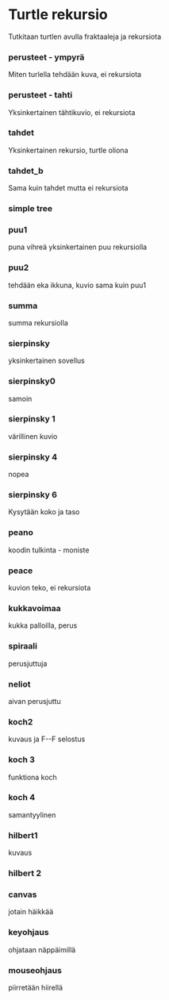 # Turtle rekursio
Tutkitaan turtlen avulla fraktaaleja ja rekursiota

###  perusteet - ympyrä
Miten turlella tehdään kuva, ei rekursiota

### perusteet - tahti
Yksinkertainen tähtikuvio, ei rekursiota

### tahdet 
Yksinkertainen rekursio, turtle oliona

### tahdet_b
Sama kuin tahdet mutta ei rekursiota 

### simple tree

### puu1
puna vihreä yksinkertainen puu rekursiolla

### puu2
tehdään eka ikkuna, kuvio sama kuin puu1

### summa
summa rekursiolla

### sierpinsky
yksinkertainen sovellus

### sierpinsky0
samoin

### sierpinsky 1
värillinen kuvio

### sierpinsky 4
nopea

### sierpinsky 6
Kysytään koko ja taso


### peano
koodin tulkinta - moniste

### peace
kuvion teko, ei rekursiota

### kukkavoimaa
kukka palloilla, perus

### spiraali
perusjuttuja

### neliot
aivan perusjuttu

### koch2
kuvaus ja F--F selostus

### koch 3
funktiona koch

### koch 4
samantyylinen

### hilbert1
kuvaus

### hilbert 2

### canvas
jotain häikkää

### keyohjaus
ohjataan näppäimillä

### mouseohjaus
piirretään hiirellä